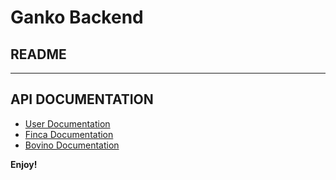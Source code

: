 # Ganko Backend
## README
 
-------------------
## API DOCUMENTATION

* [User Documentation](/docs/USER.md)  
* [Finca Documentation](/docs/FINCAS)
* [Bovino Documentation](/docs/BOVINOS)

**Enjoy!**
